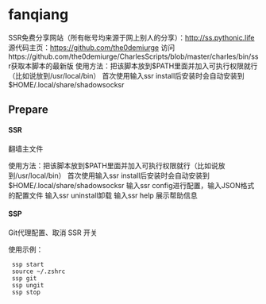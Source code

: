 # fanqiang

 SSR免费分享网站（所有帐号均来源于网上别人的分享）：http://ss.pythonic.life
 源代码主页：https://github.com/the0demiurge
 访问https://github.com/the0demiurge/CharlesScripts/blob/master/charles/bin/ssr获取本脚本的最新版
 使用方法：把该脚本放到$PATH里面并加入可执行权限就行（比如说放到/usr/local/bin）
 首次使用输入ssr install后安装时会自动安装到 $HOME/.local/share/shadowsocksr
## Prepare 

#### SSR 
 
 翻墙主文件
 
 使用方法：把该脚本放到$PATH里面并加入可执行权限就行（比如说放到/usr/local/bin）
 首次使用输入ssr install后安装时会自动安装到 $HOME/.local/share/shadowsocksr
 输入ssr config进行配置，输入JSON格式的配置文件
 输入ssr uninstall卸载
 输入ssr help 展示帮助信息


#### SSP
 Git代理配置、取消
 SSR 开关

 使用示例：
```
 ssp start
 source ~/.zshrc
 ssp git
 ssp ungit
 ssp stop

```


